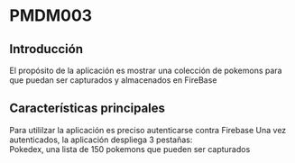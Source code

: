 # PMDM003

## Introducción

El  propósito de la aplicación es mostrar una colección de pokemons para que puedan ser capturados y almacenados en FireBase

## Características principales

Para utililzar la aplicación es preciso autenticarse contra Firebase
Una vez autenticados, la aplicación despliega 3 pestañas:   
Pokedex, una lista de 150 pokemons que pueden ser capturados
